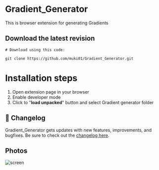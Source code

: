 # Gradient_Generator
This is browser extension for generating Gradients
<br/>

## Download the latest revision
```
# Download using this code:

git clone https://github.com/muki01/Gradient_Generator.git
```
# Installation steps
1. Open extension page in your browser</br>
2. Enable developer mode</br>
3. Click to "<b>load unpacked</b>" button and select Gradient generator folder</br>

## :scroll: Changelog
Gradient_Generator gets updates with new features, improvements, and bugfixes.
Be sure to check out the [changelog here]().

## Photos
![screen](https://user-images.githubusercontent.com/75759731/202207497-be7d5115-55f2-4cc4-a099-88d5194fc848.png)
